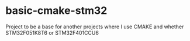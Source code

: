 # basic-cmake-stm32
Project to be a base for another projects where I use CMAKE and whether STM32F051K8T6 or STM32F401CCU6
